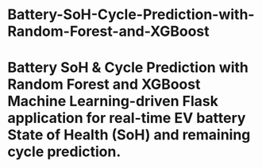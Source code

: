 # Battery-SoH-Cycle-Prediction-with-Random-Forest-and-XGBoost
# Battery SoH &amp; Cycle Prediction with Random Forest and XGBoost  **Machine Learning-driven Flask application for real-time EV battery State of Health (SoH) and remaining cycle prediction.**
